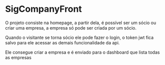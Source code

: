 # SigCompanyFront

O projeto consiste na homepage, a partir dela, é possível ser um sócio ou criar uma empresa, a empresa só pode ser criada por um sócio. 

Quando o visitante se torna sócio ele pode fazer o login, o token jwt fica salvo para ele acessar as demais funcionalidade da api.

Ele consegue criar a empresa e é enviado para o dashboard que lista todas as empresas
